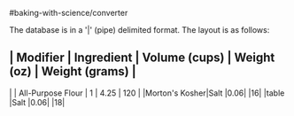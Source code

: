 #baking-with-science/converter

The database is in a '|' (pipe) delimited format. The layout is as follows:

| Modifier | Ingredient | Volume (cups) | Weight (oz) | Weight (grams) |
----------------------------------------------------------
|   | All-Purpose Flour | 1 | 4.25 | 120 |
|Morton's Kosher|Salt   |0.06|     |16|
|table          |Salt   |0.06|     |18|

